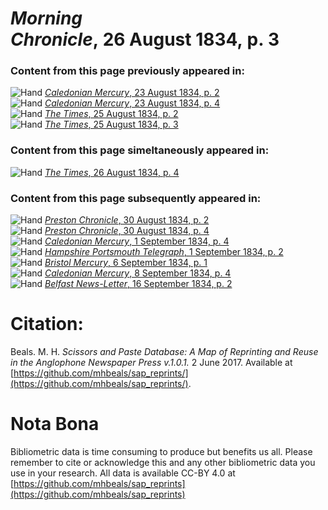 # *Morning Chronicle*, 26 August 1834, p. 3  
  
### Content from this page previously appeared in:  
![Hand](http://scissorsandpaste.net/wp-content/uploads/2017/06/smallhandpointer.png) [*Caledonian Mercury*, 23 August 1834, p. 2](https://mhbeals.github.io/sap_html/Caledonian-Mercury/Caledonian-Mercury-23-August-1834-p-2)  
![Hand](http://scissorsandpaste.net/wp-content/uploads/2017/06/smallhandpointer.png) [*Caledonian Mercury*, 23 August 1834, p. 4](https://mhbeals.github.io/sap_html/Caledonian-Mercury/Caledonian-Mercury-23-August-1834-p-4)  
![Hand](http://scissorsandpaste.net/wp-content/uploads/2017/06/smallhandpointer.png) [*The Times*, 25 August 1834, p. 2](https://mhbeals.github.io/sap_html/The-Times/The-Times-25-August-1834-p-2)  
![Hand](http://scissorsandpaste.net/wp-content/uploads/2017/06/smallhandpointer.png) [*The Times*, 25 August 1834, p. 3](https://mhbeals.github.io/sap_html/The-Times/The-Times-25-August-1834-p-3)  
  
### Content from this page simeltaneously appeared in:  
![Hand](http://scissorsandpaste.net/wp-content/uploads/2017/06/smallhandpointer.png) [*The Times*, 26 August 1834, p. 4](https://mhbeals.github.io/sap_html/The-Times/The-Times-26-August-1834-p-4)  
  
### Content from this page subsequently appeared in:  
![Hand](http://scissorsandpaste.net/wp-content/uploads/2017/06/smallhandpointer.png) [*Preston Chronicle*, 30 August 1834, p. 2](https://mhbeals.github.io/sap_html/Preston-Chronicle/Preston-Chronicle-30-August-1834-p-2)  
![Hand](http://scissorsandpaste.net/wp-content/uploads/2017/06/smallhandpointer.png) [*Preston Chronicle*, 30 August 1834, p. 4](https://mhbeals.github.io/sap_html/Preston-Chronicle/Preston-Chronicle-30-August-1834-p-4)  
![Hand](http://scissorsandpaste.net/wp-content/uploads/2017/06/smallhandpointer.png) [*Caledonian Mercury*, 1 September 1834, p. 4](https://mhbeals.github.io/sap_html/Caledonian-Mercury/Caledonian-Mercury-1-September-1834-p-4)  
![Hand](http://scissorsandpaste.net/wp-content/uploads/2017/06/smallhandpointer.png) [*Hampshire Portsmouth Telegraph*, 1 September 1834, p. 2](https://mhbeals.github.io/sap_html/Hampshire-Portsmouth-Telegraph/Hampshire-Portsmouth-Telegraph-1-September-1834-p-2)  
![Hand](http://scissorsandpaste.net/wp-content/uploads/2017/06/smallhandpointer.png) [*Bristol Mercury*, 6 September 1834, p. 1](https://mhbeals.github.io/sap_html/Bristol-Mercury/Bristol-Mercury-6-September-1834-p-1)  
![Hand](http://scissorsandpaste.net/wp-content/uploads/2017/06/smallhandpointer.png) [*Caledonian Mercury*, 8 September 1834, p. 4](https://mhbeals.github.io/sap_html/Caledonian-Mercury/Caledonian-Mercury-8-September-1834-p-4)  
![Hand](http://scissorsandpaste.net/wp-content/uploads/2017/06/smallhandpointer.png) [*Belfast News-Letter*, 16 September 1834, p. 2](https://mhbeals.github.io/sap_html/Belfast-News-Letter/Belfast-News-Letter-16-September-1834-p-2)  


# Citation: 

Beals. M. H. *Scissors and Paste Database: A Map of Reprinting and Reuse in the Anglophone Newspaper Press v.1.0.1.* 2 June 2017. Available at [https://github.com/mhbeals/sap_reprints/](https://github.com/mhbeals/sap_reprints/). 

# Nota Bona

Bibliometric data is time consuming to produce but benefits us all. Please remember to cite or acknowledge this and any other bibliometric data you use in your research. All data is available CC-BY 4.0 at [https://github.com/mhbeals/sap_reprints](https://github.com/mhbeals/sap_reprints)